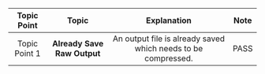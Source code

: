 |Topic Point|Topic|Explanation| Note
|:----:|:-----:|:-----:|:-----:|
|Topic Point 1| **Already Save Raw Output** <br/> | An output file is already saved which needs to be compressed. | PASS 
